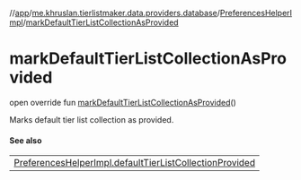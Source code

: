 //[app](../../../index.md)/[me.khruslan.tierlistmaker.data.providers.database](../index.md)/[PreferencesHelperImpl](index.md)/[markDefaultTierListCollectionAsProvided](mark-default-tier-list-collection-as-provided.md)

# markDefaultTierListCollectionAsProvided

open override fun [markDefaultTierListCollectionAsProvided](mark-default-tier-list-collection-as-provided.md)()

Marks default tier list collection as provided.

#### See also

| |
|---|
| [PreferencesHelperImpl.defaultTierListCollectionProvided](default-tier-list-collection-provided.md) |
